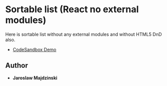 # Sortable list (React no external modules)

Here is sortable list without any external modules and without HTML5 DnD also.

* [CodeSandbox Demo](https://7m0ov1ppjj.codesandbox.io/)

## Author

* **Jaroslaw Majdzinski**
